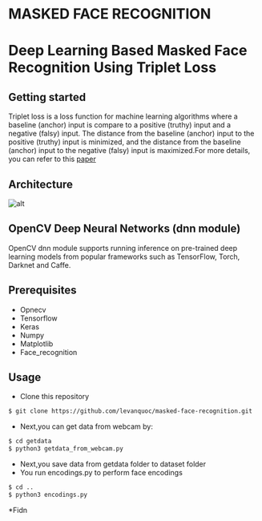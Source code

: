 #  MASKED FACE RECOGNITION
# Deep Learning Based Masked Face Recognition Using Triplet Loss 
## Getting started

Triplet loss is a loss function for machine learning algorithms where a baseline (anchor) input is compare 
to a positive (truthy) input and a negative (falsy) input. The distance from the baseline (anchor) input to 
the positive (truthy) input is minimized, and the distance from the baseline (anchor) input to 
the negative (falsy) input is maximized.For more details, you can refer to this [paper](https://arxiv.org/pdf/1503.03832.pdf)

## Architecture
![alt](https://i.imgur.com/RaMpNCm.png)
## OpenCV Deep Neural Networks (dnn module)
OpenCV dnn module supports running inference on pre-trained deep learning models from popular frameworks such as TensorFlow, Torch, Darknet and Caffe.
## Prerequisites
* Opnecv
* Tensorflow
* Keras
* Numpy
* Matplotlib
* Face_recognition
## Usage
* Clone this repository
```bash
$ git clone https://github.com/levanquoc/masked-face-recognition.git
```
* Next,you can get data from webcam by:
```bash
$ cd getdata
$ python3 getdata_from_webcam.py
```

* Next,you save data from getdata folder to dataset folder 
* You run encodings.py to perform face encodings
```bash
$ cd ..
$ python3 encodings.py
```
*Fidn

